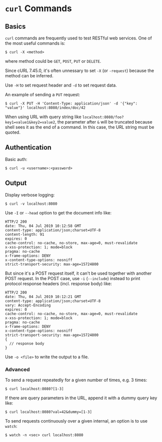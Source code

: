 # `curl` Commands

## Basics

`curl` commands are frequently used to test RESTful web services. One of the most useful commands is:

```console
$ curl -X <method>
```

where method could be `GET`, `POST`, `PUT` or `DELETE`.

Since cURL 7.45.0, it's often unnessary to set `-X` (or `-request`) because the method can be inferred.

Use `-H` to set request header and `-d` to set request data.

An example of sending a `PUT` request:

```console
$ curl -X PUT -H 'Content-Type: application/json' -d '{"key": "value"}' localhost:8080/index/doc/42
```

When using URL with query string like `localhost:8080/foo?key1=value1&key2=value2`, the parameter after `&` will be truncated because shell sees it as the end of a command. In this case, the URL string must be quoted.

## Authentication

Basic auth:

```console
$ curl -u <username>:<password>
```

## Output

Display verbose logging:

```console
$ curl -v localhost:8080
```

Use `-I` or `--head` option to get the document info like:

```
HTTP/2 200
date: Thu, 04 Jul 2019 10:12:58 GMT
content-type: application/json;charset=UTF-8
content-length: 91
expires: 0
cache-control: no-cache, no-store, max-age=0, must-revalidate
x-xss-protection: 1; mode=block
pragma: no-cache
x-frame-options: DENY
x-content-type-options: nosniff
strict-transport-security: max-age=15724800
```

But since it's a POST request itself, it can't be used together with another POST request. In the POST case, use `-i` (`--include`) instead to print protocol response headers (incl. response body) like:

```
HTTP/2 200
date: Thu, 04 Jul 2019 10:12:21 GMT
content-type: application/json;charset=UTF-8
vary: Accept-Encoding
expires: 0
cache-control: no-cache, no-store, max-age=0, must-revalidate
x-xss-protection: 1; mode=block
pragma: no-cache
x-frame-options: DENY
x-content-type-options: nosniff
strict-transport-security: max-age=15724800
{
  // response body
}
```

Use `-o <file>` to write the output to a file.

### Advanced

To send a request repeatedly for a given number of times, e.g. 3 times:

```console
$ curl localhost:8080?[1-3]
```

If there are query parameters in the URL, append it with a dummy query key like:

```console
$ curl localhost:8080?val=42&dummy=[1-3]
```

To send requests continuously over a given internal, an option is to use `watch`:

```console
$ watch -n <sec> curl localhost:8080
```
